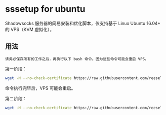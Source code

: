 # sssetup for ubuntu

Shadowsocks 服务器的简易安装和优化脚本，仅支持基于 Linux Ubuntu 16.04+ 的 VPS（KVM 虚拟化）。

## 用法

```请务必保存所有的工作之后，再执行以下 bash 命令。因为这些命令可能会重启 VPS。```

第一阶段：

```bash
wget -N --no-check-certificate https://raw.githubusercontent.com/reeselaye/sssetup-ubuntu/master/setup-1.sh && bash setup-1.sh
```

命令执行完毕后，VPS 可能会重启。

第二阶段：

```bash
wget -N --no-check-certificate https://raw.githubusercontent.com/reeselaye/sssetup-ubuntu/master/setup-2.sh && bash setup-2.sh
```

